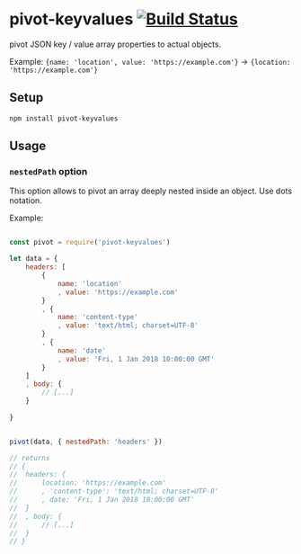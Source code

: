 # pivot-keyvalues [![Build Status](https://travis-ci.org/Mango-information-systems/pivot-keyvalues.svg?branch=0.0.1-wip)](https://travis-ci.org/Mango-information-systems/pivot-keyvalues)

pivot JSON key / value array properties to actual objects.

Example: `{name: 'location', value: 'https://example.com'}` → `{location: 'https://example.com'}`

## Setup

    npm install pivot-keyvalues

## Usage


### `nestedPath` option

This option allows to pivot an array deeply nested inside an object. Use dots notation.


Example: 

````javascript

const pivot = require('pivot-keyvalues')

let data = {
	headers: [
		{
			name: 'location'
			, value: 'https://example.com'
		}
		, {
			name: 'content-type'
			, value: 'text/html; charset=UTF-8'
		}
		, {
			name: 'date'
			, value: 'Fri, 1 Jan 2018 10:00:00 GMT'
		}
	]
	, body: {
		// [...]
	}
	
}


pivot(data, { nestedPath: 'headers' })

// returns
// {
// 	headers: {
//		location: 'https://example.com'
// 	    , 'content-type': 'text/html; charset=UTF-8'
// 	    , date: 'Fri, 1 Jan 2018 10:00:00 GMT'
// 	}
// 	, body: {
// 		// [...]
// 	}
// }

````
